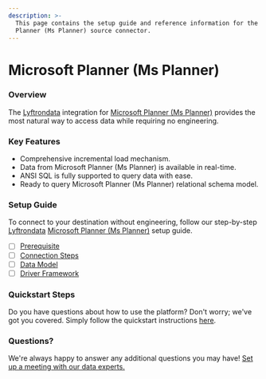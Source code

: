 ```yaml
---
description: >-
  This page contains the setup guide and reference information for the Microsoft
  Planner (Ms Planner) source connector.
---
```


# Microsoft Planner (Ms Planner)

### Overview

The [Lyftrondata](https://www.lyftrondata.com/) integration for [Microsoft Planner (Ms Planner)](None/) provides the most natural way to access data while requiring no engineering.

### Key Features

* Comprehensive incremental load mechanism.
* Data from Microsoft Planner (Ms Planner) is available in real-time.
* ANSI SQL is fully supported to query data with ease.
* Ready to query Microsoft Planner (Ms Planner) relational schema model.

### Setup Guide

To connect to your destination without engineering, follow our step-by-step [Lyftrondata](https://www.lyftrondata.com/) [Microsoft Planner (Ms Planner)](None/) setup guide.

* [ ] [Prerequisite](prerequisite.md)
* [ ] [Connection Steps](connection-steps.md)
* [ ] [Data Model](data-model/erd.md)
* [ ] [Driver Framework](driver-framework/)

### Quickstart Steps

Do you have questions about how to use the platform? Don't worry; we've got you covered. Simply follow the quickstart instructions [here](../../).

### Questions? <a href="#questions" id="questions"></a>

We're always happy to answer any additional questions you may have! [Set up a meeting with our data experts.](https://www.lyftrondata.com/book-a-meeting/)
